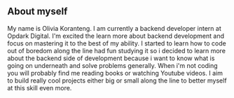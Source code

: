 ## About myself

My name is Olivia Koranteng.
I am currently a backend developer intern at Opdark Digital.
I'm excited the learn more about backend development and focus on mastering it to the best of my ability.
I started to learn how to code out of boredom along the line had fun studying it so i decided to learn more about the backend side of development because i want to know what is going on underneath and solve problems generally.
When i'm not coding you will probably find me reading books or watching Youtube videos.
I aim to build really cool projects either big or small along the line to better myself at this skill even more.
